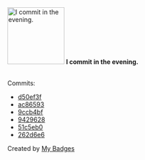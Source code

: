 <img src="https://my-badges.github.io/my-badges/evening-commits.png" alt="I commit in the evening." title="I commit in the evening." width="128">
<strong>I commit in the evening.</strong>
<br><br>

Commits:

- <a href="https://github.com/ksysoev/make-it-public/commit/d50ef3f3a63669e53d11daff53fa8e37a297cf6c">d50ef3f</a>
- <a href="https://github.com/ksysoev/make-it-public/commit/ac8659395e7ad3b0f2ce8209abaf2745012a1890">ac86593</a>
- <a href="https://github.com/ksysoev/make-it-public/commit/9ccb4bf44e00829d6727a2daa23b127ecac0ebe4">9ccb4bf</a>
- <a href="https://github.com/ksysoev/make-it-public/commit/942962850a6f3ab49b3c82c7b3f8bd451f562824">9429628</a>
- <a href="https://github.com/ksysoev/make-it-public/commit/51c5eb0e816fa4c77922169a4325a7ebd354db1d">51c5eb0</a>
- <a href="https://github.com/ksysoev/make-it-public/commit/262d6e603498140fc00c1a4e1d098168ada2fae0">262d6e6</a>


Created by <a href="https://github.com/my-badges/my-badges">My Badges</a>